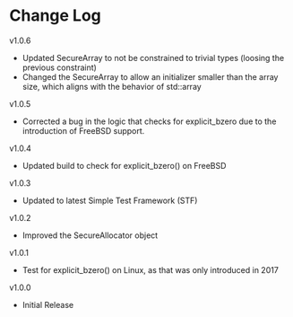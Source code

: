 # Change Log

v1.0.6

- Updated SecureArray to not be constrained to trivial types (loosing the
  previous constraint)
- Changed the SecureArray to allow an initializer smaller than the array size,
  which aligns with the behavior of std::array

v1.0.5

- Corrected a bug in the logic that checks for explicit\_bzero due to
  the introduction of FreeBSD support.

v1.0.4

- Updated build to check for explicit\_bzero() on FreeBSD

v1.0.3

- Updated to latest Simple Test Framework (STF)

v1.0.2

- Improved the SecureAllocator object

v1.0.1

- Test for explicit\_bzero() on Linux, as that was only introduced in 2017

v1.0.0

- Initial Release

